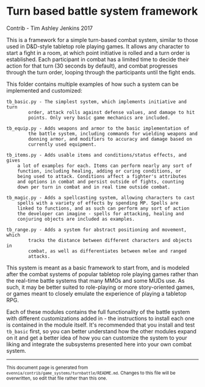 # Turn based battle system framework

Contrib - Tim Ashley Jenkins 2017

This is a framework for a simple turn-based combat system, similar
to those used in D&D-style tabletop role playing games. It allows
any character to start a fight in a room, at which point initiative
is rolled and a turn order is established. Each participant in combat
has a limited time to decide their action for that turn (30 seconds by
default), and combat progresses through the turn order, looping through
the participants until the fight ends.

This folder contains multiple examples of how such a system can be
implemented and customized:

    tb_basic.py - The simplest system, which implements initiative and turn
            order, attack rolls against defense values, and damage to hit
            points. Only very basic game mechanics are included.

    tb_equip.py - Adds weapons and armor to the basic implementation of
            the battle system, including commands for wielding weapons and
            donning armor, and modifiers to accuracy and damage based on
            currently used equipment.

    tb_items.py - Adds usable items and conditions/status effects, and gives
        a lot of examples for each. Items can perform nearly any sort of
        function, including healing, adding or curing conditions, or
        being used to attack. Conditions affect a fighter's attributes
        and options in combat and persist outside of fights, counting
        down per turn in combat and in real time outside combat.

    tb_magic.py - Adds a spellcasting system, allowing characters to cast
        spells with a variety of effects by spending MP. Spells are
        linked to functions, and as such can perform any sort of action
        the developer can imagine - spells for attacking, healing and
        conjuring objects are included as examples.

    tb_range.py - Adds a system for abstract positioning and movement, which
            tracks the distance between different characters and objects in
            combat, as well as differentiates between melee and ranged
            attacks.

This system is meant as a basic framework to start from, and is modeled
after the combat systems of popular tabletop role playing games rather than
the real-time battle systems that many MMOs and some MUDs use. As such, it
may be better suited to role-playing or more story-oriented games, or games
meant to closely emulate the experience of playing a tabletop RPG.

Each of these modules contains the full functionality of the battle system
with different customizations added in - the instructions to install each
one is contained in the module itself. It's recommended that you install
and test `tb_basic` first, so you can better understand how the other
modules expand on it and get a better idea of how you can customize the
system to your liking and integrate the subsystems presented here into
your own combat system.


----

<small>This document page is generated from `evennia/contrib/game_systems/turnbattle/README.md`. Changes to this
file will be overwritten, so edit that file rather than this one.</small>
